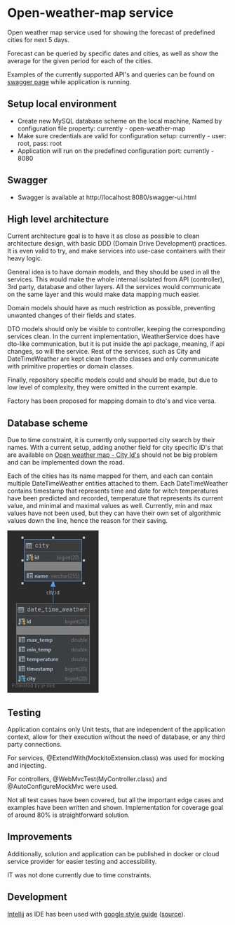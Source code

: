 # Open-weather-map service
Open weather map service used for showing the forecast of predefined cities for next 5 days.

Forecast can be queried by specific dates and cities, as well as show the average for the given period for each of the cities.

Examples of the currently supported API's and queries can be found on [swagger page](http://localhost:8080/swagger-ui.html) while application is running.

## Setup local environment

* Create new MySQL database scheme on the local machine, Named by configuration file property: currently - open-weather-map
* Make sure credentials are valid for configuration setup: currently - user: root, pass: root
* Application will run on the predefined configuration port: currently - 8080

## Swagger

* Swagger is available at http://localhost:8080/swagger-ui.html

## High level architecture

Current architecture goal is to have it as close as possible to clean architecture design, with basic DDD (Domain Drive Development) practices.
It is even valid to try, and make services into use-case containers with their heavy logic.

General idea is to have domain models, and they should be used in all the services. This would make the whole internal isolated from API (controller), 3rd party, database and other layers. All the services would communicate on the same layer and this would make data mapping much easier.

Domain models should have as much restriction as possible, preventing unwanted changes of their fields and states.

DTO models should only be visible to controller, keeping the corresponding services clean. In the current implementation, WeatherService does have dto-like communication, but it is put inside the api package, meaning, if api changes, so will the service. Rest of the services, such as City and DateTimeWeather are kept clean from dto classes and only communicate with primitive properties or domain classes.

Finally, repository specific models could and should be made, but due to low level of complexity, they were omitted in the current example.

Factory has been proposed for mapping domain to dto's and vice versa.

## Database scheme

Due to time constraint, it is currently only supported city search by their names. With a current setup, adding another field for city specific ID's that are available on [Open weather map - City Id's](http://bulk.openweathermap.org/sample/) should not be big problem and can be implemented down the road.

Each of the cities has its name mapped for them, and each can contain multiple DateTimeWeather entities attached to them. Each DateTimeWeather contains timestamp that represents time and date for witch temperatures have been predicted and recorded, temperature that represents its current value, and minimal and maximal values as well. Currently, min and max values have not been used, but they can have their own set of algorithmic values down the line, hence the reason for their saving.

![Screenshot](database-diagram.png)

## Testing

Application contains only Unit tests, that are independent of the application context, allow for their execution without the need of database, or any third party connections.

For services, @ExtendWith(MockitoExtension.class) was used for mocking and injecting.

For controllers, @WebMvcTest(MyController.class) and @AutoConfigureMockMvc were used.

Not all test cases have been covered, but all the important edge cases and examples have been written and shown. Implementation for coverage goal of around 80% is straightforward solution.

## Improvements

Additionally, solution and application can be published in docker or cloud service provider for easier testing and accessibility.

IT was not done currently due to time constraints.

## Development

[Intellij](https://www.jetbrains.com/idea/) as IDE has been used with [google style guide](intellij-java-google-style.xml) ([source](https://github.com/google/styleguide)). 
